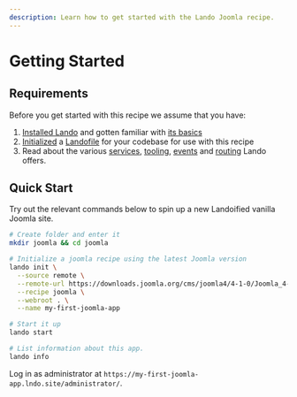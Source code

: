 ```yaml
---
description: Learn how to get started with the Lando Joomla recipe.
---
```


# Getting Started

## Requirements

Before you get started with this recipe we assume that you have:

1. [Installed Lando](https://docs.lando.dev/getting-started/installation.html) and gotten familiar with [its basics](https://docs.lando.dev/cli/)
2. [Initialized](https://docs.lando.dev/cli/init.html) a [Landofile](https://docs.lando.dev/core/v3) for your codebase for use with this recipe
3. Read about the various [services](https://docs.lando.dev/core/v3/services/lando.html), [tooling](https://docs.lando.dev/core/v3/tooling.html), [events](https://docs.lando.dev/core/v3/events.html) and [routing](https://docs.lando.dev/core/v3/proxy.html) Lando offers.

## Quick Start

Try out the relevant commands below to spin up a new Landoified vanilla Joomla site.

```bash
# Create folder and enter it
mkdir joomla && cd joomla

# Initialize a joomla recipe using the latest Joomla version
lando init \
  --source remote \
  --remote-url https://downloads.joomla.org/cms/joomla4/4-1-0/Joomla_4-1-0-Stable-Full_Package.tar.gz \
  --recipe joomla \
  --webroot . \
  --name my-first-joomla-app

# Start it up
lando start

# List information about this app.
lando info
```
Log in as administrator at `https://my-first-joomla-app.lndo.site/administrator/`.

